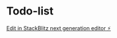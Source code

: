 # Todo-list

[Edit in StackBlitz next generation editor ⚡️](https://stackblitz.com/~/github.com/Ericzeppe53/Todo-list)